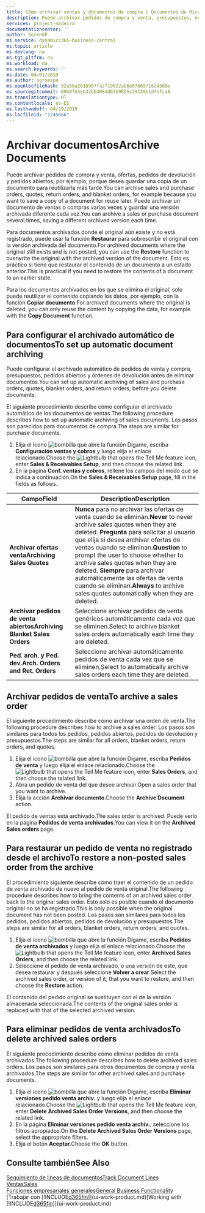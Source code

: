 ```yaml
---
title: Cómo archivar ventas y documentos de compra | Documentos de Microsoft
description: Puede archivar pedidos de compra y venta, presupuestos, órdenes de devolución y pedidos abiertos y puede usar el documento archivado para recrear el documento desde el que se archivó.
services: project-madeira
documentationcenter: ''
author: SorenGP
ms.service: dynamics365-business-central
ms.topic: article
ms.devlang: na
ms.tgt_pltfrm: na
ms.workload: na
ms.search.keywords: ''
ms.date: 04/01/2019
ms.author: sgroespe
ms.openlocfilehash: 32a50a2b1b967fa2f19022ab6e07865716243d8e
ms.sourcegitcommit: 60b87e5eb32bb408dd65b9855c29159b1dfbfca8
ms.translationtype: HT
ms.contentlocale: es-ES
ms.lasthandoff: 04/29/2019
ms.locfileid: "1245666"
---
```

# <a name="archive-documents"></a><span data-ttu-id="4a639-103">Archivar documentos</span><span class="sxs-lookup"><span data-stu-id="4a639-103">Archive Documents</span></span>
<span data-ttu-id="4a639-104">Puede archivar pedidos de compra y venta, ofertas, pedidos de devolución y pedidos abiertos, por ejemplo, porque desea guardar una copia de un documento para reutilizarla más tarde.</span><span class="sxs-lookup"><span data-stu-id="4a639-104">You can archive sales and purchase orders, quotes, return orders, and blanket orders, for example because you want to save a copy of a document for reuse later.</span></span> <span data-ttu-id="4a639-105">Puede archivar un documento de ventas o compras varias veces y guardar una versión archivada diferente cada vez.</span><span class="sxs-lookup"><span data-stu-id="4a639-105">You can archive a sales or purchase document several times, saving a different archived version each time.</span></span>

<span data-ttu-id="4a639-106">Para documentos archivados donde el original aún existe y no está registrado, puede usar la función **Restaurar** para sobrescribir el original con la versión archivada del documento.</span><span class="sxs-lookup"><span data-stu-id="4a639-106">For archived documents where the original still exists and is not posted, you can use the **Restore** function to overwrite the original with the archived version of the document.</span></span> <span data-ttu-id="4a639-107">Esto es práctico si tiene que restaurar el contenido de un documento a un estado anterior.</span><span class="sxs-lookup"><span data-stu-id="4a639-107">This is practical if you need to restore the contents of a document to an earlier state.</span></span>

<span data-ttu-id="4a639-108">Para los documentos archivados en los que se elimina el original, solo puede reutilizar el contenido copiando los datos, por ejemplo, con la función **Copiar documento**.</span><span class="sxs-lookup"><span data-stu-id="4a639-108">For archived documents where the original is deleted, you can only reuse the content by copying the data, for example with the **Copy Document** function.</span></span>   

## <a name="to-set-up-automatic-document-archiving"></a><span data-ttu-id="4a639-109">Para configurar el archivado automático de documentos</span><span class="sxs-lookup"><span data-stu-id="4a639-109">To set up automatic document archiving</span></span>  
<span data-ttu-id="4a639-110">Puede configurar el archivado automático de pedidos de venta y compra, presupuestos, pedidos abiertos y órdenes de devolución antes de eliminar documentos.</span><span class="sxs-lookup"><span data-stu-id="4a639-110">You can set up automatic archiving of sales and purchase orders, quotes, blanket orders, and return orders, before you delete documents.</span></span>

<span data-ttu-id="4a639-111">El siguiente procedimiento describe cómo configurar el archivado automático de los documentos de ventas.</span><span class="sxs-lookup"><span data-stu-id="4a639-111">The following procedure describes how to set up automatic archiving of sales documents.</span></span> <span data-ttu-id="4a639-112">Los pasos son parecidos para documentos de compra.</span><span class="sxs-lookup"><span data-stu-id="4a639-112">The steps are similar for purchase documents.</span></span>
1.  <span data-ttu-id="4a639-113">Elija el icono ![bombilla que abre la función Dígame](media/ui-search/search_small.png "Dígame que desea hacer"), escriba **Configuración ventas y cobros** y luego elija el enlace relacionado.</span><span class="sxs-lookup"><span data-stu-id="4a639-113">Choose the ![Lightbulb that opens the Tell Me feature](media/ui-search/search_small.png "Tell me what you want to do") icon, enter **Sales & Receivables Setup**, and then choose the related link.</span></span>
2. <span data-ttu-id="4a639-114">En la página **Conf. ventas y cobros**, rellene los campos del modo que se indica a continuación.</span><span class="sxs-lookup"><span data-stu-id="4a639-114">On the **Sales & Receivables Setup** page, fill in the fields as follows.</span></span>

|<span data-ttu-id="4a639-115">Campo</span><span class="sxs-lookup"><span data-stu-id="4a639-115">Field</span></span>|<span data-ttu-id="4a639-116">Description</span><span class="sxs-lookup"><span data-stu-id="4a639-116">Description</span></span>|
|-----|-----------|
|<span data-ttu-id="4a639-117">**Archivar ofertas venta**</span><span class="sxs-lookup"><span data-stu-id="4a639-117">**Archiving Sales Quotes**</span></span>|<span data-ttu-id="4a639-118">**Nunca** para no archivar las ofertas de venta cuando se eliminan.</span><span class="sxs-lookup"><span data-stu-id="4a639-118">**Never** to never archive sales quotes when they are deleted.</span></span> <span data-ttu-id="4a639-119">**Pregunta** para solicitar al usuario que elija si desea archivar ofertas de ventas cuando se eliminan.</span><span class="sxs-lookup"><span data-stu-id="4a639-119">**Question** to prompt the user to choose whether to archive sales quotes when they are deleted.</span></span> <span data-ttu-id="4a639-120">**Siempre** para archivar automáticamente las ofertas de venta cuando se eliminan.</span><span class="sxs-lookup"><span data-stu-id="4a639-120">**Always** to archive sales quotes automatically when they are deleted.</span></span>|
|<span data-ttu-id="4a639-121">**Archivar pedidos de venta abiertos**</span><span class="sxs-lookup"><span data-stu-id="4a639-121">**Archiving Blanket Sales Orders**</span></span>|<span data-ttu-id="4a639-122">Seleccione archivar pedidos de venta genéricos automáticamente cada vez que se eliminen.</span><span class="sxs-lookup"><span data-stu-id="4a639-122">Select to archive blanket sales orders automatically each time they are deleted.</span></span>|
|<span data-ttu-id="4a639-123">**Ped. arch. y Ped. dev.**</span><span class="sxs-lookup"><span data-stu-id="4a639-123">**Arch. Orders and Ret. Orders**</span></span>|<span data-ttu-id="4a639-124">Seleccione archivar automáticamente pedidos de venta cada vez que se eliminen.</span><span class="sxs-lookup"><span data-stu-id="4a639-124">Select to automatically archive sales orders each time they are deleted.</span></span>|

## <a name="to-archive-a-sales-order"></a><span data-ttu-id="4a639-125">Archivar pedidos de venta</span><span class="sxs-lookup"><span data-stu-id="4a639-125">To archive a sales order</span></span>
<span data-ttu-id="4a639-126">El siguiente procedimiento describe cómo archivar una orden de venta.</span><span class="sxs-lookup"><span data-stu-id="4a639-126">The following procedure describes how to archive a sales order.</span></span> <span data-ttu-id="4a639-127">Los pasos son similares para todos los pedidos, pedidos abiertos, pedidos de devolución y presupuestos.</span><span class="sxs-lookup"><span data-stu-id="4a639-127">The steps are similar for all orders, blanket orders, return orders, and quotes.</span></span>

1.  <span data-ttu-id="4a639-128">Elija el icono ![bombilla que abre la función Dígame](media/ui-search/search_small.png "Dígame que desea hacer"), escriba **Pedidos de venta** y luego elija el enlace relacionado.</span><span class="sxs-lookup"><span data-stu-id="4a639-128">Choose the ![Lightbulb that opens the Tell Me feature](media/ui-search/search_small.png "Tell me what you want to do") icon, enter **Sales Orders**, and then choose the related link.</span></span>  
2.  <span data-ttu-id="4a639-129">Abra un pedido de venta del que desee archivar.</span><span class="sxs-lookup"><span data-stu-id="4a639-129">Open a sales order that you want to archive.</span></span>  
3.  <span data-ttu-id="4a639-130">Elija la acción **Archivar documento**.</span><span class="sxs-lookup"><span data-stu-id="4a639-130">Choose the **Archive Document** action.</span></span>

<span data-ttu-id="4a639-131">El pedido de ventas está archivado.</span><span class="sxs-lookup"><span data-stu-id="4a639-131">The sales order is archived.</span></span> <span data-ttu-id="4a639-132">Puede verlo en la página **Pedidos de venta archivados**.</span><span class="sxs-lookup"><span data-stu-id="4a639-132">You can view it on the **Archived Sales orders** page.</span></span>

## <a name="to-restore-a-non-posted-sales-order-from-the-archive"></a><span data-ttu-id="4a639-133">Para restaurar un pedido de venta no registrado desde el archivo</span><span class="sxs-lookup"><span data-stu-id="4a639-133">To restore a non-posted sales order from the archive</span></span>
<span data-ttu-id="4a639-134">El procedimiento siguiente describe cómo traer el contenido de un pedido de venta archivado de nuevo al pedido de venta original.</span><span class="sxs-lookup"><span data-stu-id="4a639-134">The following procedure describes how to bring the contents of an archived sales order back to the original sales order.</span></span> <span data-ttu-id="4a639-135">Esto solo es posible cuando el documento original no se ha registrado.</span><span class="sxs-lookup"><span data-stu-id="4a639-135">This is only possible when the original document has not been posted.</span></span> <span data-ttu-id="4a639-136">Los pasos son similares para todos los pedidos, pedidos abiertos, pedidos de devolución y presupuestos.</span><span class="sxs-lookup"><span data-stu-id="4a639-136">The steps are similar for all orders, blanket orders, return orders, and quotes.</span></span>

1. <span data-ttu-id="4a639-137">Elija el icono ![bombilla que abre la función Dígame](media/ui-search/search_small.png "Dígame que desea hacer"), escriba **Pedidos de venta archivados** y luego elija el enlace relacionado.</span><span class="sxs-lookup"><span data-stu-id="4a639-137">Choose the ![Lightbulb that opens the Tell Me feature](media/ui-search/search_small.png "Tell me what you want to do") icon, enter **Archived Sales Orders**, and then choose the related link.</span></span>
2. <span data-ttu-id="4a639-138">Seleccione el pedido de venta archivado, o una versión de este, que desea restaurar y después seleccione **Volver a crear**.</span><span class="sxs-lookup"><span data-stu-id="4a639-138">Select the archived sales order, or version of it, that you want to restore, and then choose the **Restore** action.</span></span>  

<span data-ttu-id="4a639-139">El contenido del pedido original se sustituyen con el de la versión almacenada seleccionada.</span><span class="sxs-lookup"><span data-stu-id="4a639-139">The contents of the original sales order is replaced with that of the selected archived version.</span></span>

## <a name="to-delete-archived-sales-orders"></a><span data-ttu-id="4a639-140">Para eliminar pedidos de venta archivados</span><span class="sxs-lookup"><span data-stu-id="4a639-140">To delete archived sales orders</span></span>
<span data-ttu-id="4a639-141">El siguiente procedimiento describe cómo eliminar pedidos de venta archivados.</span><span class="sxs-lookup"><span data-stu-id="4a639-141">The following procedure describes how to delete archived sales orders.</span></span> <span data-ttu-id="4a639-142">Los pasos son similares para otros documentos de compra y venta archivados.</span><span class="sxs-lookup"><span data-stu-id="4a639-142">The steps are similar for other archived sales and purchase documents.</span></span>

1.  <span data-ttu-id="4a639-143">Elija el icono ![bombilla que abre la función Dígame](media/ui-search/search_small.png "Dígame que desea hacer"), escriba **Eliminar versiones pedido venta archiv.** y luego elija el enlace relacionado.</span><span class="sxs-lookup"><span data-stu-id="4a639-143">Choose the ![Lightbulb that opens the Tell Me feature](media/ui-search/search_small.png "Tell me what you want to do") icon, enter **Delete Archived Sales Order Versions**, and then choose the related link.</span></span>  
2.  <span data-ttu-id="4a639-144">En la página **Eliminar versiones pedido venta archiv.**, seleccione los filtros apropiados.</span><span class="sxs-lookup"><span data-stu-id="4a639-144">On the **Delete Archived Sales Order Versions** page, select the appropriate filters.</span></span>  
3.  <span data-ttu-id="4a639-145">Elija el botón **Aceptar**.</span><span class="sxs-lookup"><span data-stu-id="4a639-145">Choose the **OK** button.</span></span>

## <a name="see-also"></a><span data-ttu-id="4a639-146">Consulte también</span><span class="sxs-lookup"><span data-stu-id="4a639-146">See Also</span></span>
[<span data-ttu-id="4a639-147">Seguimiento de líneas de documentos</span><span class="sxs-lookup"><span data-stu-id="4a639-147">Track Document Lines</span></span>](across-how-to-track-document-lines.md)  
[<span data-ttu-id="4a639-148">Ventas</span><span class="sxs-lookup"><span data-stu-id="4a639-148">Sales</span></span>](sales-manage-sales.md)  
[<span data-ttu-id="4a639-149">Funciones empresariales generales</span><span class="sxs-lookup"><span data-stu-id="4a639-149">General Business Functionality</span></span>](ui-across-business-areas.md)  
<span data-ttu-id="4a639-150">[Trabajar con [!INCLUDE[d365fin](includes/d365fin_md.md)]](ui-work-product.md)</span><span class="sxs-lookup"><span data-stu-id="4a639-150">[Working with [!INCLUDE[d365fin](includes/d365fin_md.md)]](ui-work-product.md)</span></span>
